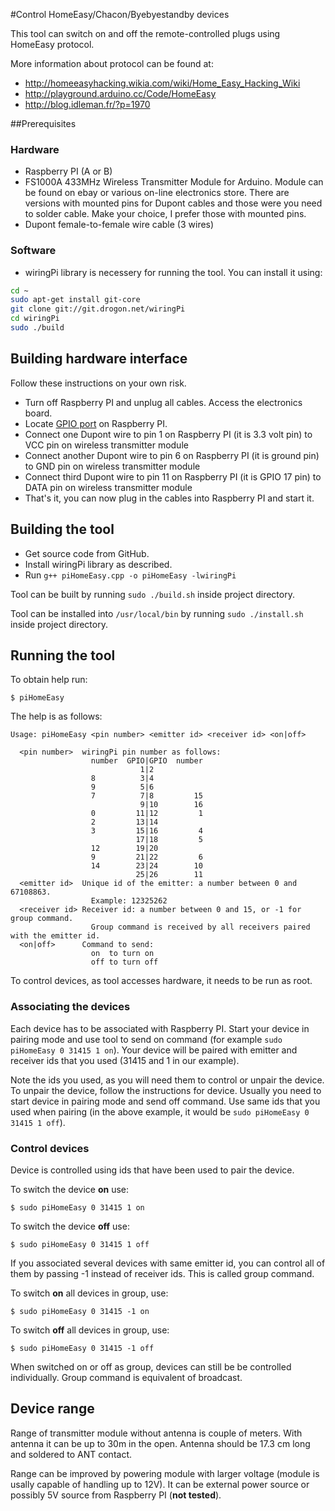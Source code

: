 #Control HomeEasy/Chacon/Byebyestandby devices

This tool can switch on and off the remote-controlled plugs using HomeEasy protocol.

More information about protocol can be found at:
- http://homeeasyhacking.wikia.com/wiki/Home_Easy_Hacking_Wiki
- http://playground.arduino.cc/Code/HomeEasy
- http://blog.idleman.fr/?p=1970

##Prerequisites

### Hardware

- Raspberry PI (A or B)
- FS1000A 433MHz Wireless Transmitter Module for Arduino. Module can be found on ebay or various on-line electronics store. There are versions with mounted pins for Dupont cables and those were you need to solder cable. Make your choice, I prefer those with mounted pins.
- Dupont female-to-female wire cable (3 wires) 

### Software

- wiringPi library is necessery for running the tool. You can install it using:

```bash
cd ~
sudo apt-get install git-core
git clone git://git.drogon.net/wiringPi
cd wiringPi
sudo ./build
```

## Building hardware interface
Follow these instructions on your own risk.

- Turn off Raspberry PI and unplug all cables. Access the electronics board.
- Locate [GPIO port](http://elinux.org/RPi_Low-level_peripherals#General_Purpose_Input.2FOutput_.28GPIO.29) on Raspberry PI.
- Connect one Dupont wire to pin 1 on Raspberry PI (it is 3.3 volt pin) to VCC pin on wireless transmitter module
- Connect another Dupont wire to pin 6 on Raspberry PI (it is ground pin) to GND pin on wireless transmitter module
- Connect third Dupont wire to pin 11 on Raspberry PI (it is GPIO 17 pin) to DATA pin on wireless transmitter module
- That's it, you can now plug in the cables into Raspberry PI and start it.


## Building the tool

- Get source code from GitHub. 
- Install wiringPi library as described.
- Run `g++ piHomeEasy.cpp -o piHomeEasy -lwiringPi`

Tool can be built by running `sudo ./build.sh` inside project directory.

Tool can be installed into `/usr/local/bin` by running `sudo ./install.sh` inside project directory.

## Running the tool

To obtain help run:

	$ piHomeEasy
  
The help is as follows:
 
    Usage: piHomeEasy <pin number> <emitter id> <receiver id> <on|off>

      <pin number>  wiringPi pin number as follows:
                      number  GPIO|GPIO  number
                                 1|2
                      8          3|4
                      9          5|6
                      7          7|8         15
                                 9|10        16
                      0         11|12         1
                      2         13|14
                      3         15|16         4
                                17|18         5
                      12        19|20
                      9         21|22         6
                      14        23|24        10
                                25|26        11
      <emitter id>  Unique id of the emitter: a number between 0 and 67108863.
                      Example: 12325262
      <receiver id> Receiver id: a number between 0 and 15, or -1 for group command.
                      Group command is received by all receivers paired with the emitter id.
      <on|off>      Command to send:
                      on  to turn on
                      off to turn off

To control devices, as tool accesses hardware, it needs to be run as root. 

### Associating the devices

Each device has to be associated with Raspberry PI. Start your device in pairing mode and use tool to send on command (for example `sudo piHomeEasy 0 31415 1 on`). Your device will be paired with emitter and receiver ids that you used (31415 and 1 in our example).

Note the ids you used, as you will need them to control or unpair the device. To unpair the device, follow the instructions for device. Usually you need to start device in pairing mode and send off command. Use same ids that you used when pairing (in the above example, it would be `sudo piHomeEasy 0 31415 1 off`). 

### Control devices

Device is controlled using ids that have been used to pair the device.

To switch the device **on** use:
    
    $ sudo piHomeEasy 0 31415 1 on 

To switch the device **off** use:
    
    $ sudo piHomeEasy 0 31415 1 off 
    
If you associated several devices with same emitter id, you can control all of them by passing -1 instead of receiver ids. This is called group command.

To switch **on** all devices in group, use:
    
    $ sudo piHomeEasy 0 31415 -1 on 

To switch **off** all devices in group, use:
    
    $ sudo piHomeEasy 0 31415 -1 off 

When switched on or off as group, devices can still be be controlled individually. Group command is equivalent of broadcast.
 
## Device range

Range of transmitter module without antenna is couple of meters. With antenna it can be up to 30m in the open. Antenna should be 17.3 cm long and soldered to ANT contact.

Range can be improved by powering module with larger voltage (module is usally capable of handling up to 12V). It can be external power source or possibly 5V source from Raspberry PI (**not tested**).
